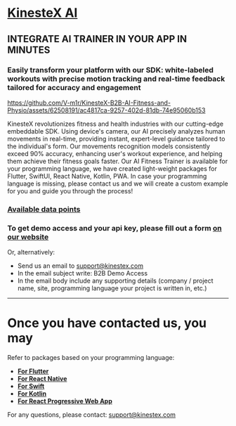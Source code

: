 # [KinesteX AI](https://kinestex.com)
## INTEGRATE AI TRAINER IN YOUR APP IN MINUTES
### Easily transform your platform with our SDK: white-labeled workouts with precise motion tracking and real-time feedback tailored for accuracy and engagement


https://github.com/V-m1r/KinesteX-B2B-AI-Fitness-and-Physio/assets/62508191/ac4817ca-9257-402d-81db-74e95060b153


KinesteX revolutionizes fitness and health industries with our cutting-edge embeddable SDK. Using device's camera, our AI precisely analyzes human movements in real-time, providing instant, expert-level guidance tailored to the individual's form. Our movements recognition models consistently exceed 90% accuracy, enhancing user's workout experience, and helping them achieve their fitness goals faster. Our AI Fitness Trainer is available for your programming language, we have created light-weight packages for Flutter, SwiftUI, React Native, Kotlin, PWA. In case your programming language is missing, please contact us and we will create a custom example for you and guide you through the process!

### [Available data points](https://kinestex.notion.site/KinesteX-B2B-Data-Sharing-cdc592019d8045708c36889cb0c4e774?pvs=74)

### To get demo access and your api key, please fill out a form [on our website](https://kinestex.com#contact-form)

Or, alternatively: 
- Send us an email to [support@kinestex.com](mailto:support@kinestex.com)
- In the email subject write: B2B Demo Access
- In the email body include any supporting details (company / project name, site, programming language your project is written in, etc.)

-------

# Once you have contacted us, you may
Refer to packages based on your programming language:
- [**For Flutter**](https://github.com/V-m1r/KinesteXFlutterDemo)
- [**For React Native**](https://github.com/V-m1r/KinesteXReactNativeDemo)
- [**For Swift**](https://github.com/V-m1r/KinesteXAIWebView)
- [**For Kotlin**](https://github.com/V-m1r/KinesteXSDKKotlin)
- [**For React Progressive Web App**](https://github.com/V-m1r/KinesteX-B2B-AI-Fitness-and-Physio/tree/main/PWA-KinesteX)

For any questions, please contact: support@kinestex.com
